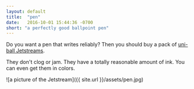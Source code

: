 ```yaml
---
layout: default
title:  "pen"
date:   2016-10-01 15:44:36 -0700
short: "a perfectly good ballpoint pen"
---
```

Do you want a pen that writes reliably? Then you should buy a pack of [uni-ball Jetstreams](https://www.amazon.com/Sanford-Uni-Ball-Jetstream-Retractable-70877/dp/B002FSZP5A).

They don't clog or jam. They have a totally reasonable amount of ink. You can even get them in colors.

![a picture of the Jetstream]({{ site.url }}/assets/pen.jpg)